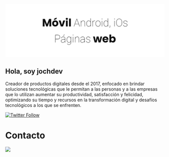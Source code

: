 ![Jochdev - Fullstack developer](https://raw.githubusercontent.com/jochdev/jochdev/master/assets/header.png)

## Hola, soy jochdev

Creador de productos digitales desde el 2017, enfocado en brindar soluciones
tecnológicas que le permitan a las personas y a las empresas que lo utilizan
aumentar su productividad, satisfacción y felicidad, optimizando su tiempo y
recursos en la transformación digital y desafíos tecnológicos a los que se
enfrenten.

<div>
  <a href="https://twitter.com/jochdev"><img alt="Twitter Follow" src="https://img.shields.io/twitter/follow/jochdev?style=social"><a/>
</div>

# Contacto 
  
![](https://komarev.com/ghpvc/?username=jochdev)
